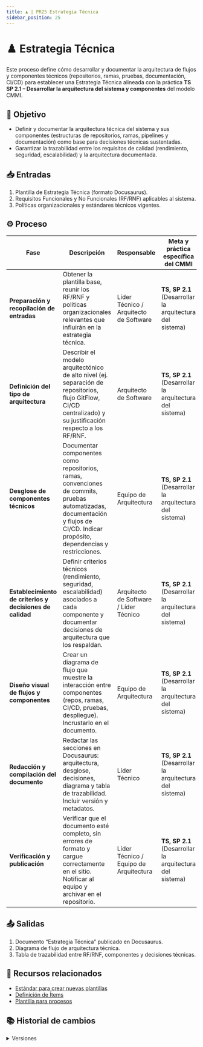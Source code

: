 ```yaml
---
title: ♟️ | PR25 Estrategia Técnica
sidebar_position: 25
---
```


# ♟️ Estrategia Técnica

Este proceso define cómo desarrollar y documentar la arquitectura de flujos y componentes técnicos (repositorios, ramas, pruebas, documentación, CI/CD) para establecer una Estrategia Técnica alineada con la práctica **TS SP 2.1 – Desarrollar la arquitectura del sistema y componentes** del modelo CMMI.

## 🎯 Objetivo

- Definir y documentar la arquitectura técnica del sistema y sus componentes (estructuras de repositorios, ramas, pipelines y documentación) como base para decisiones técnicas sustentadas.
- Garantizar la trazabilidad entre los requisitos de calidad (rendimiento, seguridad, escalabilidad) y la arquitectura documentada.

## 📥 Entradas

1. Plantilla de Estrategia Técnica (formato Docusaurus).
2. Requisitos Funcionales y No Funcionales (RF/RNF) aplicables al sistema.
3. Políticas organizacionales y estándares técnicos vigentes.

## ⚙️ Proceso

| Fase | Descripción | Responsable | Meta y práctica específica del CMMI |
| ---- | ----------- | ----------- | ----------------------------------- |
| **Preparación y recopilación de entradas** | Obtener la plantilla base, reunir los RF/RNF y políticas organizacionales relevantes que influirán en la estrategia técnica. | Líder Técnico / Arquitecto de Software | **TS, SP 2.1** (Desarrollar la arquitectura del sistema) |
| **Definición del tipo de arquitectura** | Describir el modelo arquitectónico de alto nivel (ej. separación de repositorios, flujo GitFlow, CI/CD centralizado) y su justificación respecto a los RF/RNF. | Arquitecto de Software | **TS, SP 2.1** (Desarrollar la arquitectura del sistema) |
| **Desglose de componentes técnicos** | Documentar componentes como repositorios, ramas, convenciones de commits, pruebas automatizadas, documentación y flujos de CI/CD. Indicar propósito, dependencias y restricciones. | Equipo de Arquitectura | **TS, SP 2.1** (Desarrollar la arquitectura del sistema) |
| **Establecimiento de criterios y decisiones de calidad** | Definir criterios técnicos (rendimiento, seguridad, escalabilidad) asociados a cada componente y documentar decisiones de arquitectura que los respaldan. | Arquitecto de Software / Líder Técnico | **TS, SP 2.1** (Desarrollar la arquitectura del sistema) |
| **Diseño visual de flujos y componentes** | Crear un diagrama de flujo que muestre la interacción entre componentes (repos, ramas, CI/CD, pruebas, despliegue). Incrustarlo en el documento. | Equipo de Arquitectura | **TS, SP 2.1** (Desarrollar la arquitectura del sistema) |
| **Redacción y compilación del documento** | Redactar las secciones en Docusaurus: arquitectura, desglose, decisiones, diagrama y tabla de trazabilidad. Incluir versión y metadatos. | Líder Técnico | **TS, SP 2.1** (Desarrollar la arquitectura del sistema) |
| **Verificación y publicación** | Verificar que el documento esté completo, sin errores de formato y cargue correctamente en el sitio. Notificar al equipo y archivar en el repositorio. | Líder Técnico / Equipo de Arquitectura | **TS, SP 2.1** (Desarrollar la arquitectura del sistema) |

## 📤 Salidas

1. Documento “Estrategia Técnica” publicado en Docusaurus.
2. Diagrama de flujo de arquitectura técnica.
3. Tabla de trazabilidad entre RF/RNF, componentes y decisiones técnicas.

## 📎 Recursos relacionados

- [Estándar para crear nuevas plantillas](/docs/next/standards/estandar-plantillas)
- [Definición de Ítems](/docs/next/procesos/PR2-definicion-items)
- [Plantilla para procesos](/docs/next/plantillas/plantilla-procesos)

## 📚 Historial de cambios

<details>
  <summary>Versiones</summary>


  | **Versión** | **Descripción**                                                   | **Fecha**     | **Colaborador**   |
  | ----------- | ----------------------------------------------------------------- | ------------- | ----------------- |
  | **1.0.0**   | Creación del proceso de Estrategia Técnicas | 05/06/2025    | Juan Antonio Landeros Velazquez |


</details>
